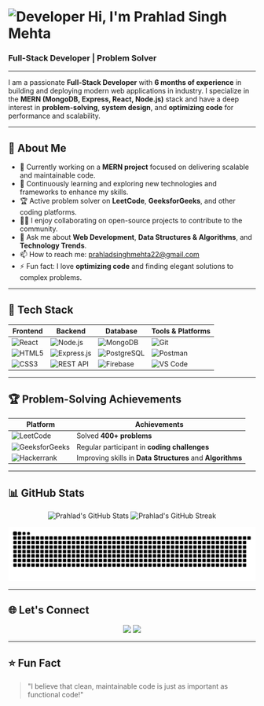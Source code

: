 # ![Developer](https://user-images.githubusercontent.com/18350557/176309783-0785949b-9127-417c-8b55-ab5a4333674e.gif) Hi, I'm **Prahlad Singh Mehta**  
### **Full-Stack Developer | Problem Solver**  

---



I am a passionate **Full-Stack Developer** with **6 months of experience** in building and deploying modern web applications in industry. I specialize in the **MERN (MongoDB, Express, React, Node.js)** stack and have a deep interest in **problem-solving**, **system design**, and **optimizing code** for performance and scalability.

---

## 🚀 **About Me**

- 🔭 Currently working on a **MERN project** focused on delivering scalable and maintainable code.
- 🌱 Continuously learning and exploring new technologies and frameworks to enhance my skills.
- 🏆 Active problem solver on **LeetCode**, **GeeksforGeeks**, and other coding platforms.
- 👨‍💻 I enjoy collaborating on open-source projects to contribute to the community.
- 💬 Ask me about **Web Development**, **Data Structures & Algorithms**, and **Technology Trends**.
- 📫 How to reach me: [prahladsinghmehta22@gmail.com](mailto:prahladsinghmehta22@gmail.com)
- ⚡ Fun fact: I love **optimizing code** and finding elegant solutions to complex problems.

---

## 🔧 **Tech Stack**

| **Frontend**                  | **Backend**              | **Database**       | **Tools & Platforms**  |
|-------------------------------|--------------------------|--------------------|------------------------|
| ![React](https://img.shields.io/badge/-React-blue?logo=react&logoColor=white) | ![Node.js](https://img.shields.io/badge/-Node.js-green?logo=node.js&logoColor=white) | ![MongoDB](https://img.shields.io/badge/-MongoDB-brightgreen?logo=mongodb&logoColor=white) | ![Git](https://img.shields.io/badge/-Git-black?logo=git&logoColor=white) |
| ![HTML5](https://img.shields.io/badge/-HTML5-orange?logo=html5&logoColor=white) | ![Express.js](https://img.shields.io/badge/-Express-lightgrey?logo=express&logoColor=white) | ![PostgreSQL](https://img.shields.io/badge/-PostgreSQL-blue?logo=postgresql&logoColor=white) | ![Postman](https://img.shields.io/badge/-Postman-orange?logo=postman&logoColor=white) |
| ![CSS3](https://img.shields.io/badge/-CSS3-blue?logo=css3&logoColor=white) | ![REST API](https://img.shields.io/badge/-REST%20API-lightblue) | ![Firebase](https://img.shields.io/badge/-Firebase-yellow?logo=firebase&logoColor=white) | ![VS Code](https://img.shields.io/badge/-VS%20Code-blue?logo=visual-studio-code&logoColor=white) |

---

## 🏆 **Problem-Solving Achievements**

| **Platform**       | **Achievements**                     |
|--------------------|--------------------------------------|
| ![LeetCode](https://img.shields.io/badge/-LeetCode-orange?logo=leetcode&logoColor=white)  | Solved **400+ problems** |
| ![GeeksforGeeks](https://img.shields.io/badge/-GeeksforGeeks-green?logo=geeksforgeeks&logoColor=white) | Regular participant in **coding challenges** |
| ![Hackerrank](https://img.shields.io/badge/-HackerRank-darkgreen?logo=hackerrank&logoColor=white) | Improving skills in **Data Structures** and **Algorithms** |

---

## 📊 **GitHub Stats**

<p align="center">
  <img src="https://github-readme-stats.vercel.app/api?username=PrahladMehta&show_icons=true&theme=radical" alt="Prahlad's GitHub Stats" height="180px" />
  <img src="https://github-readme-streak-stats.herokuapp.com/?user=PrahladMehta&theme=radical" alt="Prahlad's GitHub Streak" height="180px" />
</p>

<p align="center">
  <img src="https://raw.githubusercontent.com/PrahladMehta/PrahladMehta/refs/heads/main/snake%20(1).svg" >
</p>

---

## 🌐 **Let's Connect**

<p align="center">
  <a href="mailto:prahladsinghmehta22@gmail.com"><img src="https://img.shields.io/badge/-Email-red?logo=gmail&logoColor=white" /></a>
  <a href="https://www.linkedin.com/in/prahladmehta" target="_blank"><img src="https://img.shields.io/badge/-LinkedIn-blue?logo=linkedin&logoColor=white" /></a>
</p>

---

## ⭐ **Fun Fact**

> "I believe that clean, maintainable code is just as important as functional code!"

